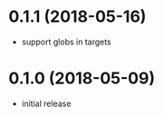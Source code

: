 0.1.1 (2018-05-16)
==================

- support globs in targets

0.1.0 (2018-05-09)
==================

- initial release
